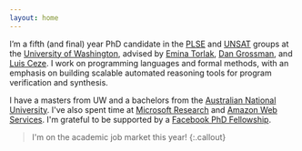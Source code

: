 ```yaml
---
layout: home
---
```


I’m a fifth (and final) year PhD candidate in the [PLSE][] and [UNSAT][] groups at the [University of Washington][uw],
advised by [Emina Torlak][emina], [Dan Grossman][djg], and [Luis Ceze][luisceze].
I work on programming languages and formal methods,
with an emphasis on building scalable automated reasoning tools
for program verification and synthesis.

I have a masters from UW and a bachelors from the [Australian National University][anu].
I've also spent time at [Microsoft Research][msr] and [Amazon Web Services][aws].
I'm grateful to be supported by a [Facebook PhD Fellowship][fb].

> I'm on the academic job market this year!
{:.callout}

[plse]: https://uwplse.org
[unsat]: https://unsat.org
[uw]: https://www.cs.washington.edu
[luisceze]: https://homes.cs.washington.edu/~luisceze/
[djg]: https://homes.cs.washington.edu/~djg/
[emina]: https://homes.cs.washington.edu/~emina/
[anu]: https://www.anu.edu.au
[msr]: https://research.microsoft.com
[aws]: https://aws.amazon.com
[fb]: https://research.fb.com/programs/fellowship/